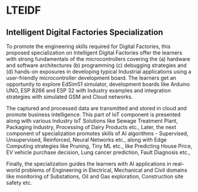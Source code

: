 # LTEIDF
## Intelligent Digital Factories Specialization

To promote the engineering skills required for Digital Factories, this proposed specialization on Intelligent Digital Factories offer the learners with strong fundamentals of the microcontrollers covering the (a) hardware and software architectures (b) programming (c) debugging strategies and (d) hands-on exposures in developing typical Industrial applications using a user-friendly microcontroller development board. The learners get an opportunity to explore EdSim51 simulator, development boards like Arduino UNO, ESP 8266 and ESP 32 with Industry examples and integration strategies with simulated GSM and Cloud networks. 

The captured and processed data are transmitted and stored in cloud and promote business intelligence. This part of IoT component is presented along with various Industry IoT Solutions like Sewage Treatment Plant, Packaging Industry, Processing of Dairy Products etc., Later, the next component of specialization promotes skills of AI algorithms - Supervised, Unsupervised, Reinforced, Neural Networks etc., along with Edge Computing strategies like Pruning, Tiny ML etc.,  like Predicting House Price, EV vehicle purchase decision, Lung cancer prediction, Fault Diagnosis etc.,

Finally, the specialization guides the learners with AI applications in real-world problems of Engineering in Electrical, Mechanical and Civil domains like monitoring of Substations, Oil and Gas exploration, Construction site safety etc.

